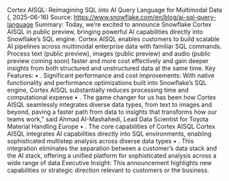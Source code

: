 Cortex AISQL: Reimagining SQL into AI Query Language for Multimodal Data (, 2025-06-16)
Source: https://www.snowflake.com/en/blog/ai-sql-query-language
Summary: Today, we’re excited to announce Snowflake Cortex AISQL in public preview, bringing powerful AI capabilities directly into Snowflake’s SQL engine. Cortex AISQL enables customers to build scalable AI pipelines across multimodal enterprise data with familiar SQL commands. Process text (public preview), images (public preview) and audio (public preview coming soon) faster and more cost effectively and gain deeper insights from both structured and unstructured data at the same time.
Key Features:
• . Significant performance and cost improvements: With native functionality and performance optimizations built into Snowflake’s SQL engine, Cortex AISQL substantially reduces processing time and computational expense
• . The game changer for us has been how Cortex AISQL seamlessly integrates diverse data types, from text to images and beyond, paving a faster path from data to insights that transforms how our teams work," said Ahmad AI-Mashahedi, Lead Data Scientist for Toyota Material Handling Europe
• . The core capabilities of Cortex AISQL Cortex AISQL integrates AI capabilities directly into SQL environments, enabling sophisticated multistep analysis across diverse data types
• . This integration eliminates the separation between a customer’s data stack and the AI stack, offering a unified platform for sophisticated analysis across a wide range of data
Executive Insight: This announcement highlights new capabilities or strategic direction relevant to customers or the business.
